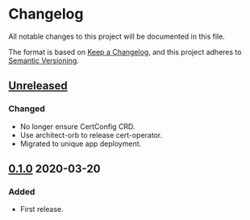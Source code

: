# Changelog

All notable changes to this project will be documented in this file.

The format is based on [Keep a Changelog](https://keepachangelog.com/en/1.0.0/),
and this project adheres to [Semantic Versioning](https://semver.org/spec/v2.0.0.html).

## [Unreleased]

### Changed

- No longer ensure CertConfig CRD.
- Use architect-orb to release cert-operator.
- Migrated to unique app deployment.

## [0.1.0] 2020-03-20

### Added

- First release.

[Unreleased]: https://github.com/giantswarm/cert-operator/compare/v0.1.0...HEAD
[0.1.0]: https://github.com/giantswarm/cert-operator/releases/tag/v0.1.0
